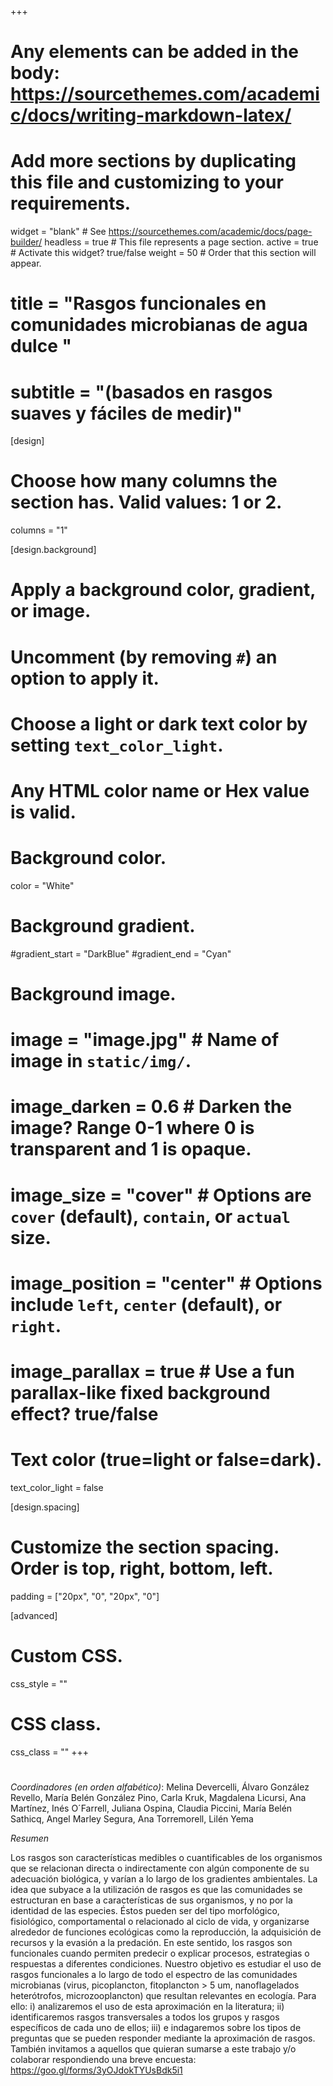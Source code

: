 +++
# Any elements can be added in the body: https://sourcethemes.com/academic/docs/writing-markdown-latex/
# Add more sections by duplicating this file and customizing to your requirements.

widget = "blank"  # See https://sourcethemes.com/academic/docs/page-builder/
headless = true  # This file represents a page section.
active = true  # Activate this widget? true/false
weight = 50 # Order that this section will appear.


# title = "Rasgos funcionales en comunidades microbianas de agua dulce "
# subtitle = "(basados en rasgos suaves y fáciles de medir)"

[design]
  # Choose how many columns the section has. Valid values: 1 or 2.
  columns = "1"

[design.background]
  # Apply a background color, gradient, or image.
  #   Uncomment (by removing `#`) an option to apply it.
  #   Choose a light or dark text color by setting `text_color_light`.
  #   Any HTML color name or Hex value is valid.

  # Background color.
   color = "White"
  
  # Background gradient.
  #gradient_start = "DarkBlue"
  #gradient_end = "Cyan"
  
  # Background image.
  # image = "image.jpg"  # Name of image in `static/img/`.
  # image_darken = 0.6  # Darken the image? Range 0-1 where 0 is transparent and 1 is opaque.
  # image_size = "cover"  #  Options are `cover` (default), `contain`, or `actual` size.
  # image_position = "center"  # Options include `left`, `center` (default), or `right`.
  # image_parallax = true  # Use a fun parallax-like fixed background effect? true/false
  
  # Text color (true=light or false=dark).
  text_color_light = false

[design.spacing]
  # Customize the section spacing. Order is top, right, bottom, left.
  padding = ["20px", "0", "20px", "0"]

[advanced]
 # Custom CSS. 
 css_style = ""
 
 # CSS class.
 css_class = ""
+++
#

*Coordinadores (en orden alfabético)*: Melina Devercelli, Álvaro González Revello, María Belén González Pino, Carla Kruk, Magdalena Licursi, Ana Martínez, Inés O´Farrell, Juliana Ospina, Claudia Piccini, María Belén Sathicq, Angel Marley Segura, Ana Torremorell, Lilén Yema

*Resumen*

Los rasgos son características medibles o cuantificables de los organismos que se relacionan directa o indirectamente con algún componente de su adecuación biológica, y varían a lo largo de los gradientes ambientales. La idea que subyace a la utilización de rasgos es que las comunidades se estructuran en base a características de sus organismos, y no por la identidad de las especies. Éstos pueden ser del tipo morfológico, fisiológico, comportamental o relacionado al ciclo de vida, y organizarse alrededor de funciones ecológicas como la reproducción, la adquisición de recursos y la evasión a la predación. En este sentido, los rasgos son funcionales cuando permiten predecir o explicar procesos, estrategias o respuestas a diferentes condiciones. Nuestro objetivo es estudiar el uso de rasgos funcionales a lo largo de todo el espectro de las comunidades microbianas (virus, picoplancton, fitoplancton > 5 um, nanoflagelados heterótrofos, microzooplancton) que resultan relevantes en ecología. Para ello: i) analizaremos el uso de esta aproximación en la literatura; ii) identificaremos rasgos transversales a todos los grupos y rasgos específicos de cada uno de ellos; iii) e indagaremos sobre los tipos de preguntas que se pueden responder mediante la aproximación de rasgos. También invitamos a aquellos que quieran sumarse a este trabajo y/o colaborar respondiendo una breve encuesta: https://goo.gl/forms/3yOJdokTYUsBdk5i1
